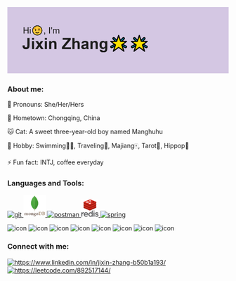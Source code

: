 <p>
<img src="https://github.com/JixinZhang19/JixinZhang19/blob/main/header.png?raw=true" />
</p>



<h3 align="left">About me:</h3>

👸 Pronouns: She/Her/Hers

🏡 Hometown: Chongqing, China

🐱 Cat: A sweet three-year-old boy named Manghuhu

💖 Hobby: Swimming🏊‍♀️, Traveling🌴, Majiang🀄, Tarot🔮, Hippop🎵

⚡ Fun fact: INTJ, coffee everyday



<h3 align="left">Languages and Tools:</h3>
<p align="left"> 
<a href="https://git-scm.com/" target="_blank" rel="noreferrer"> <img src="https://www.vectorlogo.zone/logos/git-scm/git-scm-icon.svg" alt="git" width="40" height="40"/> </a>
<a href="https://www.mongodb.com/" target="_blank" rel="noreferrer"> <img src="https://raw.githubusercontent.com/devicons/devicon/master/icons/mongodb/mongodb-original-wordmark.svg" alt="mongodb" width="50" height="50"/> </a> 
<a href="https://postman.com" target="_blank" rel="noreferrer"> <img src="https://www.vectorlogo.zone/logos/getpostman/getpostman-icon.svg" alt="postman" width="40" height="40"/> </a>
<a href="https://redis.io" target="_blank" rel="noreferrer"> <img src="https://raw.githubusercontent.com/devicons/devicon/master/icons/redis/redis-original-wordmark.svg" alt="redis" width="40" height="40"/> </a>
<a href="https://spring.io/" target="_blank" rel="noreferrer"> <img src="https://www.vectorlogo.zone/logos/springio/springio-icon.svg" alt="spring" width="40" height="40"/> </a>
</p>

<p align="left"> 
<img src="https://techstack-generator.vercel.app/python-icon.svg" alt="icon" width="50" style="width: 50px; height: 50px; margin-right: 0px; margin-bottom: 0px;" />
<img src="https://techstack-generator.vercel.app/django-icon.svg" alt="icon" width="50" style="width: 50px; height: 50px; margin-right: 0px; margin-bottom: 0px;" />
<img src="https://techstack-generator.vercel.app/java-icon.svg" alt="icon" width="50" style="width: 50px; height: 50px; margin-right: 0px; margin-bottom: 0px;" />
<img src="https://techstack-generator.vercel.app/restapi-icon.svg" alt="icon" width="50" style="width: 50px; height: 50px; margin-right: 0px; margin-bottom: 0px;" />
<img src="https://techstack-generator.vercel.app/mysql-icon.svg" alt="icon" width="50" style="width: 50px; height: 50px; margin-right: 0px; margin-bottom: 0px;" />
<img src="https://techstack-generator.vercel.app/react-icon.svg" alt="icon" width="50" style="width: 50px; height: 50px; margin-right: 0px; margin-bottom: 0px;" />
<img src="https://techstack-generator.vercel.app/docker-icon.svg" alt="icon" width="50" style="width: 50px; height: 50px; margin-right: 0px; margin-bottom: 0px;" />
<img src="https://techstack-generator.vercel.app/aws-icon.svg" alt="icon" width="50" style="width: 50px; height: 50px; margin-right: 0px; margin-bottom: 0px;" />
</p>



<h3 align="left">Connect with me:</h3>
<p align="left">
<a href="https://www.linkedin.com/in/jixin-zhang-b50b1a193/" target="blank"><img align="center" src="https://raw.githubusercontent.com/rahuldkjain/github-profile-readme-generator/master/src/images/icons/Social/linked-in-alt.svg" alt="https://www.linkedin.com/in/jixin-zhang-b50b1a193/" height="30" width="40" /></a>
<a href="https://leetcode.com/892517144/" target="blank"><img align="center" src="https://raw.githubusercontent.com/rahuldkjain/github-profile-readme-generator/master/src/images/icons/Social/leet-code.svg" alt="https://leetcode.com/892517144/" height="30" width="40" /></a>
</p>



<!--
**JixinZhang19/JixinZhang19** is a ✨ _special_ ✨ repository because its `README.md` (this file) appears on your GitHub profile.

Here are some ideas to get you started:

- 🔭 I’m currently working on ...
- 🌱 I’m currently learning ...
- 👯 I’m looking to collaborate on ...
- 🤔 I’m looking for help with ...
- 💬 Ask me about ...
- 📫 How to reach me: ...
- 😄 Pronouns: ...
- ⚡ Fun fact: ...
-->
